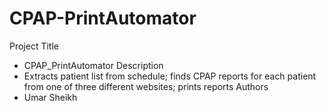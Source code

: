 # CPAP-PrintAutomator
Project Title 
- CPAP_PrintAutomator
Description
- Extracts patient list from schedule; finds CPAP reports for each patient from one of three different websites; prints reports
Authors
- Umar Sheikh
